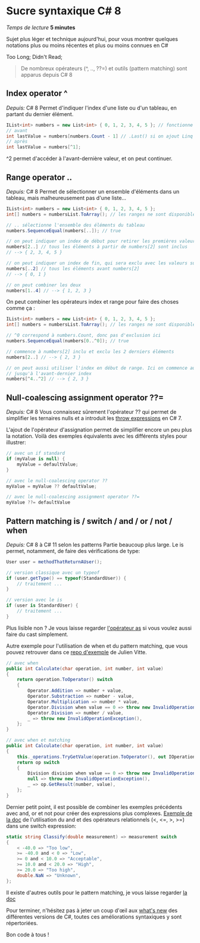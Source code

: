 # Sucre syntaxique C# 8
*Temps de lecture* **5 minutes**

Sujet plus léger et technique aujourd'hui, pour vous montrer quelques notations plus ou moins récentes et plus ou moins connues en C#

Too Long; Didn't Read;
> De nombreux opérateurs (^, .., ??=) et outils (pattern matching) sont apparus depuis C# 8
 
## Index operator ^
*Depuis:* C# 8
Permet d'indiquer l'index d'une liste ou d'un tableau, en partant du dernier élément.

 ```csharp
 IList<int> numbers = new List<int> { 0, 1, 2, 3, 4, 5 }; // fonctionne sur les listes et les tableaux
 // avant
 int lastValue = numbers[numbers.Count - 1] // .Last() si on ajout Linq
 // après
 int lastValue = numbers[^1];
 ```
 
^2 permet d'accéder à l'avant-dernière valeur, et on peut continuer.


## Range operator ..
*Depuis:* C# 8
Permet de sélectionner un ensemble d'éléments dans un tableau, mais malheureusement pas d'une liste...

  ```csharp
 IList<int> numbers = new List<int> { 0, 1, 2, 3, 4, 5 };
 int[] numbers = numbersList.ToArray(); // les ranges ne sont disponibles que sur les tableau
 
 // .. sélectionne l'ensemble des éléments du tableau
 numbers.SequenceEqual(numbers[..]); // true
 
 // on peut indiquer un index de début pour retirer les premières valeurs
 numbers[2..] // tous les éléments à partir de numbers[2] sont inclus
 // --> { 2, 3, 4, 5 }
 
 // on peut indiquer un index de fin, qui sera exclu avec les valeurs suivantes
 numbers[..2] // tous les éléments avant numbers[2]
 // --> { 0, 1 }
 
 // on peut combiner les deux
 numbers[1..4] // --> { 1, 2, 3 }
 ```
 
On peut combiner les opérateurs index et range pour faire des choses comme ça :
 
   ```csharp
 IList<int> numbers = new List<int> { 0, 1, 2, 3, 4, 5 };
 int[] numbers = numbersList.ToArray(); // les ranges ne sont disponibles que sur les tableau
 
 // ^0 correspond à numbers.Count, donc pas d'exclusion ici
 numbers.SequenceEqual(numbers[0..^0]); // true
 
 // commence à numbers[2] inclu et exclu les 2 derniers éléments
 numbers[2..] // --> { 2, 3 }
 
 // on peut aussi utiliser l'index en début de range. Ici on commence au 4ème index en partant de la fin,
 // jusqu'à l'avant-dernier index
 numbers[^4..^2] // --> { 2, 3 }
 ```
 
## Null-coalescing assignment operator ??=
*Depuis:* C# 8
Vous connaissez sûrement l'opérateur ?? qui permet de simplifier les ternaires nulls et a introduit les [throw expressions](https://learn.microsoft.com/fr-fr/cpp/cpp/try-throw-and-catch-statements-cpp) en C# 7.

L'ajout de l'opérateur d'assignation permet de simplifier encore un peu plus la notation.
Voilà des exemples équivalents avec les différents styles pour illustrer: 

```csharp
// avec un if standard
if (myValue is null) {
    myValue = defaultValue;
}

// avec le null-coalescing operator ??
myValue = myValue ?? defaultValue;

// avec le null-coalescing assignment operator ??=
myValue ??= defaultValue
```
 
## Pattern matching is / switch / and / or / not / when
*Depuis:* C# 8 à C# 11 selon les patterns
Partie beaucoup plus large. Le is permet, notamment, de faire des vérifications de type:

```csharp
User user = methodThatReturnAUser();

// version classique avec un typeof
if (user.getType() == typeof(StandardUser)) {
    // traitement ...
}

// version avec le is
if (user is StandardUser) {
    // traitement ...
}
```
 
Plus lisible non ? Je vous laisse regarder [l'opérateur as](https://learn.microsoft.com/fr-fr/dotnet/csharp/language-reference/operators/type-testing-and-cast#as-operator) si vous voulez aussi faire du cast simplement.
 
Autre exemple pour l'utilisation de when et du pattern matching, que vous pouvez retrouver dans ce [repo d'exemple](https://github.com/pitchart/csharp-refactoring-patterns/tree/master/IfElseIfElse) de Julien Vitte.

```csharp
// avec when
public int Calculate(char operation, int number, int value)
{
    return operation.ToOperator() switch
    {
        Operator.Addition => number + value,
        Operator.Substraction => number - value,
        Operator.Multiplication => number * value,
        Operator.Division when value == 0 => throw new InvalidOperationException(),
        Operator.Division => number / value,
        _ => throw new InvalidOperationException(),
    };
}

// avec when et matching
public int Calculate(char operation, int number, int value)
{
    this._operations.TryGetValue(operation.ToOperator(), out IOperation op);
    return op switch
    {
        Division division when value == 0 => throw new InvalidOperationException(),
        null => throw new InvalidOperationException(),
        _ => op.GetResult(number, value),
    };
}
```

Dernier petit point, il est possible de combiner les exemples précédents avec and, or et not pour créer des expressions plus complexes. [Exemple de la doc](https://learn.microsoft.com/en-us/dotnet/csharp/language-reference/operators/patterns#logical-patterns) de l'utilisation du and et des opérateurs relationnels (<, <=, >, >=) dans une switch expression: 

```csharp
static string Classify(double measurement) => measurement switch
{
    < -40.0 => "Too low",
    >= -40.0 and < 0 => "Low",
    >= 0 and < 10.0 => "Acceptable",
    >= 10.0 and < 20.0 => "High",
    >= 20.0 => "Too high",
    double.NaN => "Unknown",
};
```
 
Il existe d'autres outils pour le pattern matching, je vous laisse regarder [la doc](https://learn.microsoft.com/en-us/dotnet/csharp/language-reference/operators/patterns#logical-patterns) 
 
Pour terminer, n'hésitez pas à jeter un coup d'œil aux [what's new](https://learn.microsoft.com/en-us/dotnet/csharp/whats-new/csharp-12) des différentes versions de C#, toutes ces améliorations syntaxiques y sont répertoriées.
 
Bon code à tous !